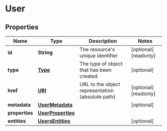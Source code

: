 

# User

## Properties

Name | Type | Description | Notes
------------ | ------------- | ------------- | -------------
**id** | **String** | The resource&#39;s unique identifier |  [optional] [readonly]
**type** | [**Type**](Type.md) | The type of object that has been created |  [optional]
**href** | [**URI**](URI.md) | URL to the object representation (absolute path) |  [optional] [readonly]
**metadata** | [**UserMetadata**](UserMetadata.md) |  |  [optional]
**properties** | [**UserProperties**](UserProperties.md) |  | 
**entities** | [**UsersEntities**](UsersEntities.md) |  |  [optional]



